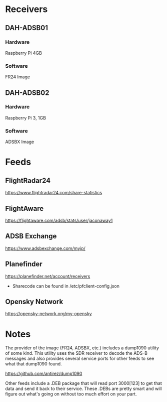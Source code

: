 # Receivers

## DAH-ADSB01
### Hardware
Raspberry Pi 4GB
### Software
FR24 Image
## DAH-ADSB02
### Hardware
Raspberry Pi 3, 1GB
### Software
ADSBX Image

# Feeds
## FlightRadar24
https://www.flightradar24.com/share-statistics
## FlightAware
https://flightaware.com/adsb/stats/user/jaconaway1
## ADSB Exchange
https://www.adsbexchange.com/myip/
## Planefinder
https://planefinder.net/account/receivers

* Sharecode can be found in /etc/pfclient-config.json

## Opensky Network
https://opensky-network.org/my-opensky

# Notes
The provider of the image (FR24, ADSBX, etc.) includes a dump1090 utility of some kind. This utility uses the SDR receiver to decode the ADS-B messages and also provides several service ports for other feeds to see what that dump1090 found.

https://github.com/antirez/dump1090

Other feeds include a .DEB package that will read port 3000[123] to get that data and send it back to their service. These .DEBs are pretty smart and will figure out what's going on without too much effort on your part.
